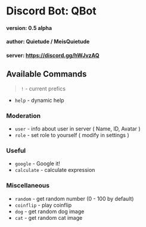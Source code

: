# Discord Bot: QBot

#### version: 0.5 alpha
#### author: Quietude / MeisQuietude
#### server: https://discord.gg/hWJvzAQ

## Available Commands

> `!` - current prefics
* `help`  - dynamic help


### Moderation
* `user`  - info about user in server ( Name, ID, Avatar )
* `role` - set role to yourself ( modify in settings )

### Useful
* `google` - Google it!
* `calculate` - calculate expression

### Miscellaneous
* `random` - get random number (0 - 100 by default)
* `coinflip` - play coinflip
* `dog` - get random dog image
* `cat` - get random cat image
